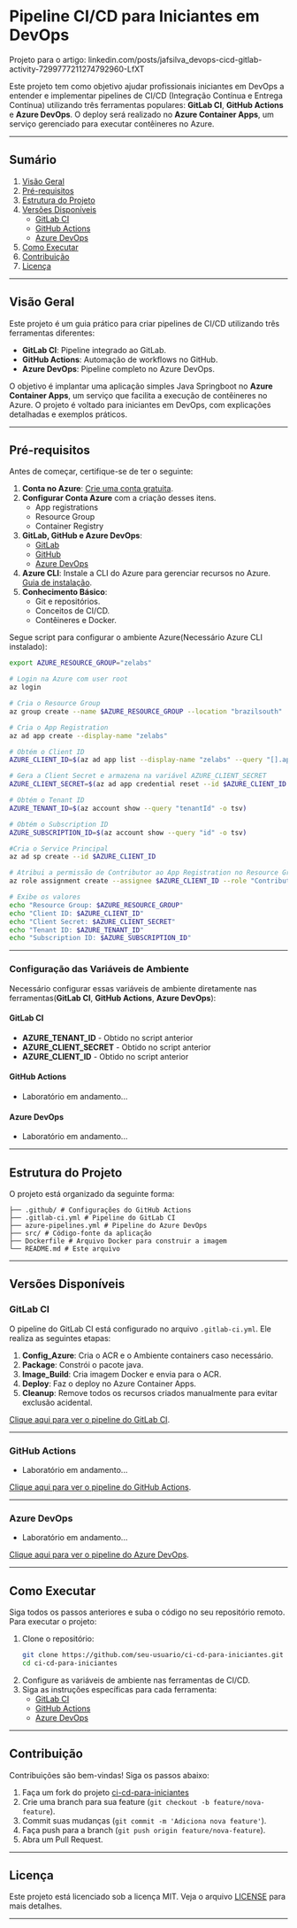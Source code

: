 # Pipeline CI/CD para Iniciantes em DevOps

Projeto para o artigo: linkedin.com/posts/jafsilva_devops-cicd-gitlab-activity-7299777211274792960-LfXT

Este projeto tem como objetivo ajudar profissionais iniciantes em DevOps a entender e implementar pipelines de CI/CD (Integração Contínua e Entrega Contínua) utilizando três ferramentas populares: **GitLab CI**, **GitHub Actions** e **Azure DevOps**. O deploy será realizado no **Azure Container Apps**, um serviço gerenciado para executar contêineres no Azure.

---

## Sumário

1. [Visão Geral](#visão-geral)
2. [Pré-requisitos](#pré-requisitos)
3. [Estrutura do Projeto](#estrutura-do-projeto)
4. [Versões Disponíveis](#versões-disponíveis)
   - [GitLab CI](#gitlab-ci)
   - [GitHub Actions](#github-actions)
   - [Azure DevOps](#azure-devops)
5. [Como Executar](#como-executar)
6. [Contribuição](#contribuição)
7. [Licença](#licença)

---

## Visão Geral

Este projeto é um guia prático para criar pipelines de CI/CD utilizando três ferramentas diferentes:
- **GitLab CI**: Pipeline integrado ao GitLab.
- **GitHub Actions**: Automação de workflows no GitHub.
- **Azure DevOps**: Pipeline completo no Azure DevOps.

O objetivo é implantar uma aplicação simples Java Springboot no **Azure Container Apps**, um serviço que facilita a execução de contêineres no Azure. O projeto é voltado para iniciantes em DevOps, com explicações detalhadas e exemplos práticos.

---

## Pré-requisitos

Antes de começar, certifique-se de ter o seguinte:

1. **Conta no Azure**: [Crie uma conta gratuita](https://azure.microsoft.com/free/).
2. **Configurar Conta Azure** com a criação desses itens.
   - App registrations
   - Resource Group
   - Container Registry
3. **GitLab, GitHub e Azure DevOps**:
   - [GitLab](https://gitlab.com/)
   - [GitHub](https://github.com/)
   - [Azure DevOps](https://dev.azure.com/)
4. **Azure CLI**: Instale a CLI do Azure para gerenciar recursos no Azure. [Guia de instalação](https://docs.microsoft.com/cli/azure/install-azure-cli).
5. **Conhecimento Básico**:
   - Git e repositórios.
   - Conceitos de CI/CD.
   - Contêineres e Docker.

Segue script para configurar o ambiente Azure(Necessário Azure CLI instalado):

```bash
export AZURE_RESOURCE_GROUP="zelabs"

# Login na Azure com user root
az login 

# Cria o Resource Group
az group create --name $AZURE_RESOURCE_GROUP --location "brazilsouth"

# Cria o App Registration
az ad app create --display-name "zelabs"

# Obtém o Client ID
AZURE_CLIENT_ID=$(az ad app list --display-name "zelabs" --query "[].appId" -o tsv)

# Gera a Client Secret e armazena na variável AZURE_CLIENT_SECRET
AZURE_CLIENT_SECRET=$(az ad app credential reset --id $AZURE_CLIENT_ID --query "password" -o tsv)

# Obtém o Tenant ID
AZURE_TENANT_ID=$(az account show --query "tenantId" -o tsv)

# Obtém o Subscription ID
AZURE_SUBSCRIPTION_ID=$(az account show --query "id" -o tsv)

#Cria o Service Principal
az ad sp create --id $AZURE_CLIENT_ID

# Atribui a permissão de Contributor ao App Registration no Resource Group
az role assignment create --assignee $AZURE_CLIENT_ID --role "Contributor" --scope /subscriptions/$AZURE_SUBSCRIPTION_ID/resourceGroups/$AZURE_RESOURCE_GROUP

# Exibe os valores
echo "Resource Group: $AZURE_RESOURCE_GROUP"
echo "Client ID: $AZURE_CLIENT_ID"
echo "Client Secret: $AZURE_CLIENT_SECRET"
echo "Tenant ID: $AZURE_TENANT_ID"
echo "Subscription ID: $AZURE_SUBSCRIPTION_ID"
```
---

### **Configuração das Variáveis de Ambiente**

Necessário configurar essas variáveis de ambiente diretamente nas ferramentas(**GitLab CI**, **GitHub Actions**, **Azure DevOps**):

#### **GitLab CI**
- **AZURE_TENANT_ID** - Obtido no script anterior
- **AZURE_CLIENT_SECRET** - Obtido no script anterior
- **AZURE_CLIENT_ID** - Obtido no script anterior

#### **GitHub Actions**
- Laboratório em andamento...

#### **Azure DevOps**
- Laboratório em andamento...

---

## Estrutura do Projeto

O projeto está organizado da seguinte forma:

```
├── .github/ # Configurações do GitHub Actions
├── .gitlab-ci.yml # Pipeline do GitLab CI
├── azure-pipelines.yml # Pipeline do Azure DevOps
├── src/ # Código-fonte da aplicação
├── Dockerfile # Arquivo Docker para construir a imagem
└── README.md # Este arquivo
```

---

## Versões Disponíveis

### GitLab CI

O pipeline do GitLab CI está configurado no arquivo `.gitlab-ci.yml`. Ele realiza as seguintes etapas:
1. **Config_Azure**: Cria o ACR e o Ambiente containers caso necessário.
2. **Package**: Constrói o pacote java.
3. **Image_Build**: Cria imagem Docker e envia para o ACR.
4. **Deploy**: Faz o deploy no Azure Container Apps.
5. **Cleanup**: Remove todos os recursos criados manualmente para evitar exclusão acidental.

[Clique aqui para ver o pipeline do GitLab CI](.gitlab-ci.yml).

---

### GitHub Actions
- Laboratório em andamento...

[Clique aqui para ver o pipeline do GitHub Actions](.github/workflows/).

---

### Azure DevOps
- Laboratório em andamento...

[Clique aqui para ver o pipeline do Azure DevOps](azure-pipelines.yml).

---

## Como Executar

Siga todos os passos anteriores e suba o código no seu repositório remoto. Para executar o projeto:

1. Clone o repositório:
   ```bash
   git clone https://github.com/seu-usuario/ci-cd-para-iniciantes.git
   cd ci-cd-para-iniciantes
   ```
2. Configure as variáveis de ambiente nas ferramentas de CI/CD.
3. Siga as instruções específicas para cada ferramenta:
   - [GitLab CI](.gitlab-ci.yml)
   - [GitHub Actions](.github/workflows/)
   - [Azure DevOps](azure-pipelines.yml)

---

## Contribuição

Contribuições são bem-vindas! Siga os passos abaixo:

1. Faça um fork do projeto [ci-cd-para-iniciantes](https://github.com/jafsilva/ci-cd-para-iniciantes.git) 
2. Crie uma branch para sua feature (`git checkout -b feature/nova-feature`).
3. Commit suas mudanças (`git commit -m 'Adiciona nova feature'`).
4. Faça push para a branch (`git push origin feature/nova-feature`).
5. Abra um Pull Request.

---

## Licença

Este projeto está licenciado sob a licença MIT. Veja o arquivo [LICENSE](LICENSE) para mais detalhes.

---